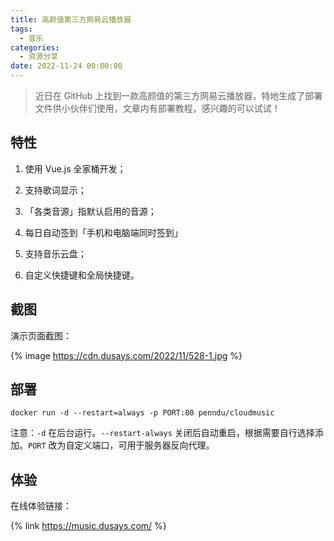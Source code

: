 ```yaml
---
title: 高颜值第三方网易云播放器
tags:
  - 音乐
categories:
  - 资源分享
date: 2022-11-24 00:00:00
---
```


> 近日在 GitHub 上找到一款高颜值的第三方网易云播放器，特地生成了部署文件供小伙伴们使用，文章内有部署教程，感兴趣的可以试试！

<!-- more -->

## 特性

1. 使用 Vue.js 全家桶开发；

2. 支持歌词显示；

3. 「各类音源」指默认启用的音源；

4. 每日自动签到「手机和电脑端同时签到」

5. 支持音乐云盘；

6. 自定义快捷键和全局快捷键。

## 截图

演示页面截图：

{% image https://cdn.dusays.com/2022/11/528-1.jpg %}

## 部署

```
docker run -d --restart=always -p PORT:80 penndu/cloudmusic
```

注意：`-d` 在后台运行。`--restart-always` 关闭后自动重启，根据需要自行选择添加。`PORT` 改为自定义端口，可用于服务器反向代理。

## 体验

在线体验链接：

{% link https://music.dusays.com/ %}